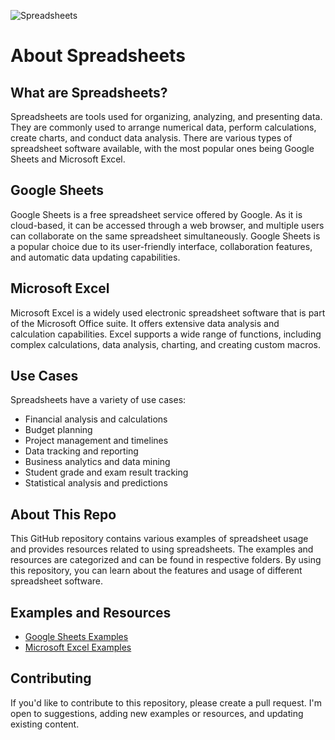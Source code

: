 ![Spreadsheets](https://www.datarails.com/wp-content/uploads/2019/10/Accounting-and-Finance.jpg)
# About Spreadsheets

## What are Spreadsheets?
Spreadsheets are tools used for organizing, analyzing, and presenting data. They are commonly used to arrange numerical data, perform calculations, create charts, and conduct data analysis. There are various types of spreadsheet software available, with the most popular ones being Google Sheets and Microsoft Excel.

## Google Sheets
Google Sheets is a free spreadsheet service offered by Google. As it is cloud-based, it can be accessed through a web browser, and multiple users can collaborate on the same spreadsheet simultaneously. Google Sheets is a popular choice due to its user-friendly interface, collaboration features, and automatic data updating capabilities.

## Microsoft Excel
Microsoft Excel is a widely used electronic spreadsheet software that is part of the Microsoft Office suite. It offers extensive data analysis and calculation capabilities. Excel supports a wide range of functions, including complex calculations, data analysis, charting, and creating custom macros.

## Use Cases
Spreadsheets have a variety of use cases:
- Financial analysis and calculations
- Budget planning
- Project management and timelines
- Data tracking and reporting
- Business analytics and data mining
- Student grade and exam result tracking
- Statistical analysis and predictions

## About This Repo
This GitHub repository contains various examples of spreadsheet usage and provides resources related to using spreadsheets. The examples and resources are categorized and can be found in respective folders. By using this repository, you can learn about the features and usage of different spreadsheet software.

## Examples and Resources
- [Google Sheets Examples](Google_SpreadSheets)
- [Microsoft Excel Examples](excel)

## Contributing
If you'd like to contribute to this repository, please create a pull request. I'm open to suggestions, adding new examples or resources, and updating existing content.



